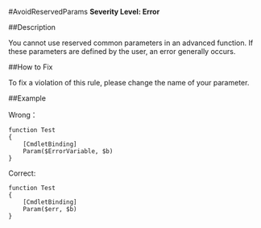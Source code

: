 #AvoidReservedParams
**Severity Level: Error**


##Description

You cannot use reserved common parameters in an advanced function. If these parameters are defined by the user, an error generally occurs.

##How to Fix

To fix a violation of this rule, please change the name of your parameter.

##Example

Wrong： 
```
function Test
{
    [CmdletBinding]
    Param($ErrorVariable, $b)
}
```

Correct:
```
function Test
{
    [CmdletBinding]
    Param($err, $b)
}
```
